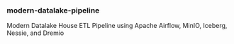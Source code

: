 ### modern-datalake-pipeline
Modern Datalake House ETL Pipeline using Apache Airflow, MinIO, Iceberg, Nessie, and Dremio
